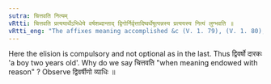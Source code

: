 ```yaml
---
sutra: चित्तवति नित्यम्
vRtti: चित्तवति प्रत्ययार्थेऽभिधेये वर्षशब्दान्ताद् द्विगोर्निर्वृत्तादिष्वर्थेषूत्पन्नस्य प्रत्ययस्य नित्यं लुग्भवति ॥
vRtti_eng: "The affixes meaning accomplished &c (V. 1. 79), (V. 1. 80), are necessarily elided after the word _varsha_ forming a _Dvigu_, when it refers to a being endowed with reason."
---
```

Here the elision is compulsory and not optional as in the last. Thus द्विवर्षो दारकः 'a boy two years old'. Why do we say चित्तवति "when meaning endowed with reason" ? Observe द्विवर्षीणो व्याधिः ॥

